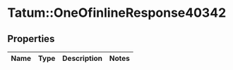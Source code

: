 # Tatum::OneOfinlineResponse40342

## Properties
Name | Type | Description | Notes
------------ | ------------- | ------------- | -------------

